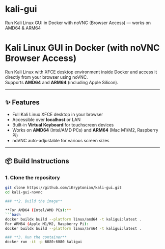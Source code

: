 # kali-gui
Run Kali Linux GUI in Docker with noVNC (Browser Access) — works on AMD64 &amp; ARM64

# Kali Linux GUI in Docker (with noVNC Browser Access)

Run Kali Linux with XFCE desktop environment inside Docker and access it directly from your browser using noVNC.  
Supports **AMD64** and **ARM64** (including Apple Silicon).

---

## ✨ Features
- Full Kali Linux XFCE desktop in your browser
- Accessible over **localhost** or LAN
- Built-in **Virtual Keyboard** for touchscreen devices
- Works on **AMD64** (Intel/AMD PCs) and **ARM64** (Mac M1/M2, Raspberry Pi)
- noVNC auto-adjustable for various screen sizes

---

## 📦 Build Instructions

### **1. Clone the repository**
```bash
git clone https://github.com/iKryptonian/kali-gui.git
cd kali-gui-novnc

### **2. Build the image**

**For AMD64 (Intel/AMD PCs):**
```bash
docker buildx build --platform linux/amd64 -t kaligui:latest .
For ARM64 (Apple M1/M2, Raspberry Pi):
docker buildx build --platform linux/arm64 -t kaligui:latest .

### **3. Run the container**
docker run -it -p 6080:6080 kaligui
